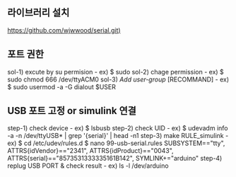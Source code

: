 
## 라이브러리 설치
[https://github.com/wjwwood/serial.git)](https://github.com/wjwwood/serial.git)

## 포트 권한
 sol-1) excute by su permision
        - ex) $ sudo
 sol-2) chage permission
        - ex) $ sudo chmod 666 /dev/ttyACM0
 sol-3) *Add user-group* [RECOMMAND]
        - ex) $ sudo usermod -a -G dialout $USER



## USB 포트 고정 or simulink 연결
 step-1) check device
         - ex) $ lsbusb
 step-2) check UID
         - ex) $ udevadm info -a -n /dev/ttyUSB* | grep '{serial}' | head -n1
 step-3) make RULE_simulink
         - ex) $ cd /etc/udev/rules.d
               $ nano 99-usb-serial.rules
                 SUBSYSTEM=="tty", ATTRS{idVendor}=="2341", ATTRS{idProduct}=="0043", ATTRS{serial}=="8573531333335161B142", SYMLINK+="arduino"
 step-4) replug USB PORT & check result
         - ex) ls -l /dev/arduino
